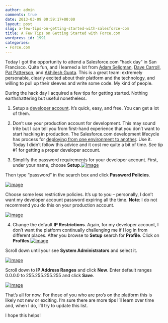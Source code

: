 ```yaml
---
author: admin
comments: true
date: 2013-03-09 00:59:17+00:00
layout: post
slug: a-few-tips-on-getting-started-with-salesforce-com
title: A Few Tips on Getting Started with Force.com
wordpress_id: 1991
categories:
- Force.com
---
```


Today I got the opportunity to attend a Salesforce.com “hack day” in San Francisco. Quite fun, and I learned a lot from [Adam Seligman](https://twitter.com/adamse), [Dave Carroll](https://twitter.com/dcarroll), [Pat Patterson](https://twitter.com/metadaddy), and [Akhilesh Gupta](https://twitter.com/akhileshgupta). This is a great team: extremely personable, clearly excited about their platform and the technology, and willing to pull up their sleeves and write some code. My kind of people.

During the hack day I acquired a few tips for getting started. Nothing earthshattering but useful nonetheless.



	
  1. Setup a [developer account](http://www.developerforce.com/events/regular/registration.php). It’s quick, easy, and free. You can get a lot of them.

	
  2. Don’t use your production account for development. This may sound trite but I can tell you from first-hand experience that you don’t want to start hacking in production. The Salesforce.com development lifecycle has process for [deploying from one environment to another](http://www.salesforce.com/us/developer/docs/dev_lifecycle/Content/deploy.htm). Use it. Today I didn’t follow this advice and it cost me quite a bit of time. See tip #1 for getting a proper developer account.

	
  3. Simplify the password requirements for your developer account. First, under your name, choose **Setup**.[![image](http://www.wadewegner.com/wp-content/uploads/A-Few-Tips-on-Getting-Started-with-S.com_E309/image_thumb.png)](http://www.wadewegner.com/wp-content/uploads/A-Few-Tips-on-Getting-Started-with-S.com_E309/image.png)

Then type “password” in the search box and click **Password Policies**.

[![image](http://www.wadewegner.com/wp-content/uploads/A-Few-Tips-on-Getting-Started-with-S.com_E309/image_thumb_3.png)](http://www.wadewegner.com/wp-content/uploads/A-Few-Tips-on-Getting-Started-with-S.com_E309/image_3.png)

Choose some less restrictive policies. It’s up to you – personally, I don’t want my developer account password expiring all the time. **Note**: I do not recommend you do this on your production account.

[![image](http://www.wadewegner.com/wp-content/uploads/A-Few-Tips-on-Getting-Started-with-S.com_E309/image_thumb_4.png)](http://www.wadewegner.com/wp-content/uploads/A-Few-Tips-on-Getting-Started-with-S.com_E309/image_4.png)

	
  4. Change the default **IP Restrictions**. Again, for my developer account, I don’t want the platform continually challenging me if I log in from different places. After you browse to **Setup** search for **Profile**. Click on **Profiles**.[![image](http://www.wadewegner.com/wp-content/uploads/A-Few-Tips-on-Getting-Started-with-S.com_E309/image_thumb_5.png)](http://www.wadewegner.com/wp-content/uploads/A-Few-Tips-on-Getting-Started-with-S.com_E309/image_5.png)

Scroll down until your see **System Administrators** and select it.

[![image](http://www.wadewegner.com/wp-content/uploads/A-Few-Tips-on-Getting-Started-with-S.com_E309/image_thumb_6.png)](http://www.wadewegner.com/wp-content/uploads/A-Few-Tips-on-Getting-Started-with-S.com_E309/image_6.png)

Scroll down to **IP Address Ranges** and click **New**. Enter default ranges 0.0.0.0 to 255.255.255.255 and click **Save**.

[![image](http://www.wadewegner.com/wp-content/uploads/A-Few-Tips-on-Getting-Started-with-S.com_E309/image_thumb_7.png)](http://www.wadewegner.com/wp-content/uploads/A-Few-Tips-on-Getting-Started-with-S.com_E309/image_7.png)


That’s all for now. For those of you who are pro’s on the platform this is likely not new or exciting. I’m sure there are more tips I’ll learn over time and, when I do, I’ll try to update this list.

I hope this helps!
